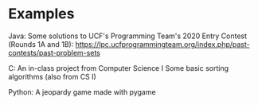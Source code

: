 # Examples
Java:
Some solutions to UCF's Programming Team's 2020 Entry Contest (Rounds 1A and 1B): https://lpc.ucfprogrammingteam.org/index.php/past-contests/past-problem-sets

C:
An in-class project from Computer Science I
Some basic sorting algorithms (also from CS I)
  
Python:
A jeopardy game made with pygame
